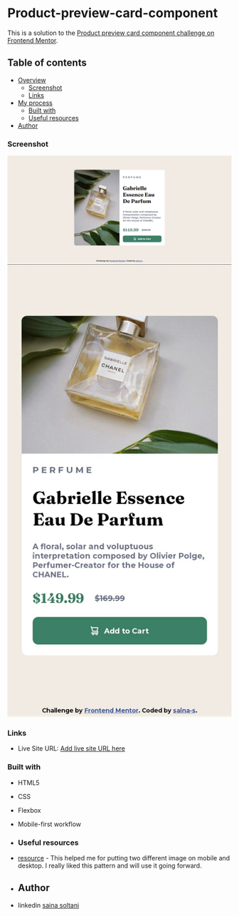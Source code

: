 # Product-preview-card-component
This is a solution to the [Product preview card component challenge on Frontend Mentor](https://www.frontendmentor.io/challenges/product-preview-card-component-GO7UmttRfa).

## Table of contents

- [Overview](#overview)
  - [Screenshot](#screenshot)
  - [Links](#links)
- [My process](#my-process)
  - [Built with](#built-with)
  - [Useful resources](#useful-resources)
- [Author](#author)


### Screenshot

![](design/screenshot2.png)
![](design/screenshot1.jpg)

### Links

- Live Site URL: [Add live site URL here](https://saina-s.github.io/Product-preview-card-component/)

### Built with

- HTML5
- CSS 
- Flexbox
- Mobile-first workflow

- ### Useful resources

- [resource](https://stackoverflow.com/questions/28966158/changing-image-depending-on-mobile-or-desktop-html-css) - This helped me for putting two different image on mobile and desktop. I really liked this pattern and will use it going forward.

- ## Author

- linkedin [saina soltani](https://www.linkedin.com/in/saina-soltani-a9273a1b5/?originalSubdomain=ir)



